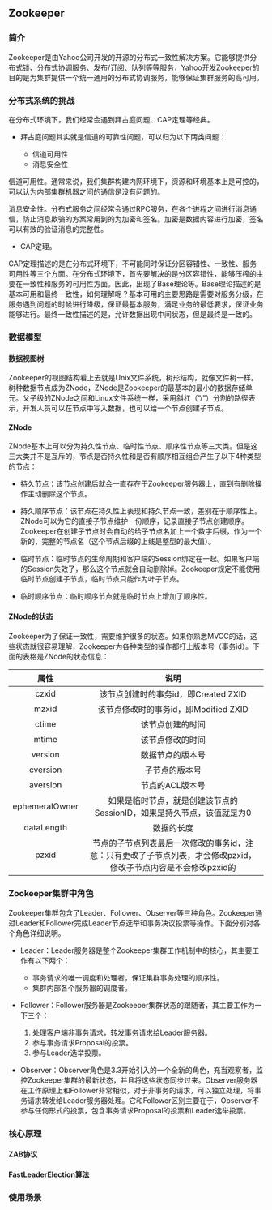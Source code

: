 ## Zookeeper


### 简介

Zookeeper是由Yahoo公司开发的开源的分布式一致性解决方案。它能够提供分布式锁、分布式协调服务、发布/订阅、队列等等服务，Yahoo开发Zookeeper的目的是为集群提供一个统一通用的分布式协调服务，能够保证集群服务的高可用。


### 分布式系统的挑战

 在分布式环境下，我们经常会遇到拜占庭问题、CAP定理等经典。
    
 + 拜占庭问题其实就是信道的可靠性问题，可以归为以下两类问题：
    
	+ 信道可用性
	+ 消息安全性
    
  信道可用性。通常来说，我们集群构建内网环境下，资源和环境基本上是可控的，可以认为内部集群机器之间的通信是没有问题的。
  
  消息安全性。分布式服务之间经常会通过RPC服务，在各个进程之间进行消息通信，防止消息欺骗的方案常用到的为加密和签名。加密是数据内容进行加密，签名可以有效的验证消息的完整性。
  
+ CAP定理。

CAP定理描述的是在分布式环境下，不可能同时保证分区容错性、一致性、服务可用性等三个方面。在分布式环境下，首先要解决的是分区容错性，能够压榨的主要在一致性和服务的可用性方面。因此，出现了Base理论等。Base理论描述的是基本可用和最终一致性，如何理解呢？基本可用的主要思路是需要对服务分级，在服务遇到问题的时候进行降级，保证最基本服务，满足业务的最低要求，保证业务能够进行。最终一致性描述的是，允许数据出现中间状态，但是最终是一致的。


### 数据模型

#### 数据视图树
Zookeeper的视图结构看上去就是Unix文件系统，树形结构，就像文件树一样。树种数据节点成为ZNode，ZNode是Zookeeper的最基本的最小的数据存储单元。父子级的ZNode之间和Linux文件系统一样，采用斜杠（“/”）分割的路径表示，开发人员可以在节点中写入数据，也可以给一个节点创建子节点。

#### ZNode
ZNode基本上可以分为持久性节点、临时性节点、顺序性节点等三大类。但是这三大类并不是互斥的，节点是否持久性和是否有顺序相互组合产生了以下4种类型的节点：

  + 持久节点：该节点创建后就会一直存在于Zookeeper服务器上，直到有删除操作主动删除这个节点。
   
  + 持久顺序节点：该节点在持久性上表现和持久节点一致，差别在于顺序性上。ZNode可以为它的直接子节点维护一份顺序，记录直接子节点创建顺序。Zookeeper在创建子节点时会自动的给子节点名加上一个数字后缀，作为一个新的，完整的节点名（这个节点后缀的上线是整型的最大值）。
  
  + 临时节点：临时节点的生命周期和客户端的Session绑定在一起。如果客户端的Session失效了，那么这个节点就会自动删除掉。Zookeeper规定不能使用临时节点创建子节点，临时节点只能作为叶子节点。
    
  + 临时顺序节点：临时顺序节点就是临时节点上增加了顺序性。

#### ZNode的状态

Zookeeper为了保证一致性，需要维护很多的状态。如果你熟悉MVCC的话，这些状态就很容易理解，Zookeeper为各种类型的操作都打上版本号（事务id）。下面的表格是ZNode的状态信息：


| 属性 | 说明|
|:----:|:-----:|
| czxid | 该节点创建时的事务id，即Created ZXID |
| mzxid | 该节点修改时的事务id，即Modified ZXID |
| ctime | 该节点创建的时间 |
| mtime | 该节点修改的时间 |
| version | 数据节点的版本号 |
| cversion | 子节点的版本号 |
| aversion | 节点的ACL版本号 |
| ephemeralOwner | 如果是临时节点，就是创建该节点的SessionID，如果是持久节点，该值就是为0 |
| dataLength | 数据的长度 |
| pzxid | 节点的子节点列表最后一次修改的事务id，注意：只有更改了子节点列表，才会修改pzxid，修改子节点内容是不会修改pzxid的|

### Zookeeper集群中角色

Zookeeper集群包含了Leader、Follower、Observer等三种角色。Zookeeper通过Leader和Follower完成Leader节点选举和事务决议投票等操作。下面分别对各个角色详细说明。

  + Leader：Leader服务器是整个Zookeeper集群工作机制中的核心，其主要工作有以下两个：
      
      + 事务请求的唯一调度和处理者，保证集群事务处理的顺序性。
      + 集群内部各个服务器的调度者。
      
  + Follower：Follower服务器是Zookeeper集群状态的跟随者，其主要工作为一下三个：
     
      1. 处理客户端非事务请求，转发事务请求给Leader服务器。
      2. 参与事务请求Proposal的投票。
      3. 参与Leader选举投票。
      
  + Observer：Observer角色是3.3开始引入的一个全新的角色，充当观察者，监控Zookeeper集群的最新状态，并且将这些状态同步过来。Observer服务器在工作原理上和Follower非常相似，对于非事务的请求，可以独立处理，将事务请求转发给Leader服务器处理。它和Follower区别主要在于，Observer不参与任何形式的投票，包含事务请求Proposal的投票和Leader选举投票。
   

### 核心原理

#### ZAB协议

#### FastLeaderElection算法


### 使用场景